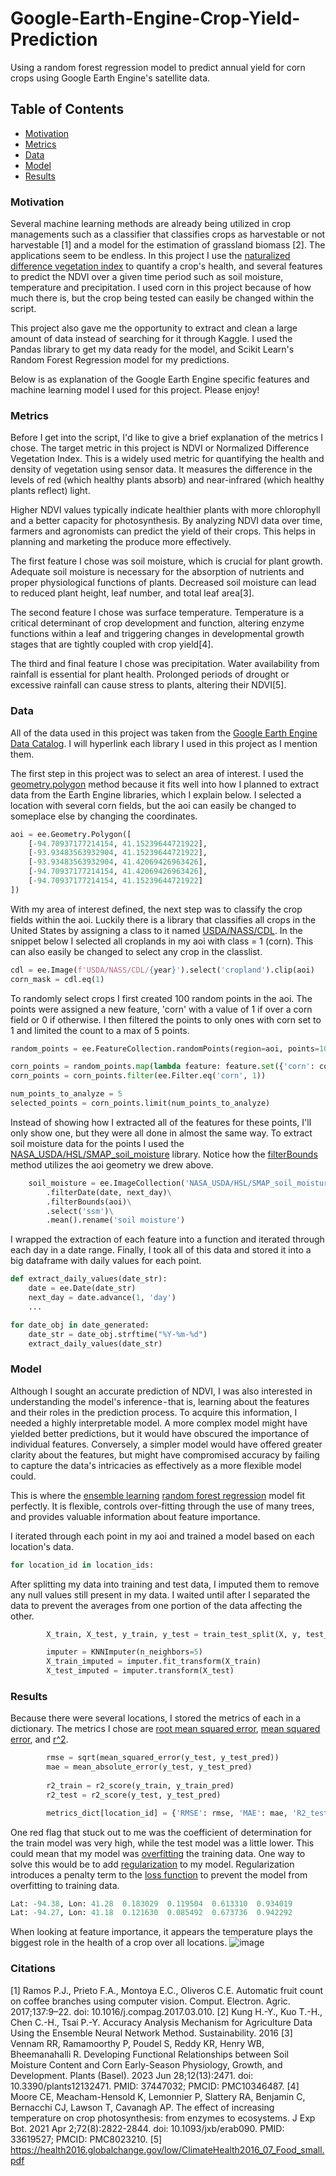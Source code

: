 # Google-Earth-Engine-Crop-Yield-Prediction
Using a random forest regression model to predict annual yield for corn crops using Google Earth Engine's satellite data. 

## Table of Contents
* [Motivation](#motivation)
* [Metrics](#metrics)
* [Data](#data)
* [Model](#model)
* [Results](#results)

### Motivation
Several machine learning methods are already being utilized in crop managements such as a classifier that classifies crops as harvestable or not harvestable [1] and a model for the estimation of grassland biomass [2]. The applications seem to be endless. In this project I use the [naturalized difference vegetation index](https://en.wikipedia.org/wiki/Normalized_difference_vegetation_index) to quantify a crop's health, and several features to predict the NDVI over a given time period such as soil moisture, temperature and precipitation. I used corn in this project because of how much there is, but the crop being tested can easily be changed within the script. 

This project also gave me the opportunity to extract and clean a large amount of data instead of searching for it through Kaggle. I used the Pandas library to get my data ready for the model, and Scikit Learn's Random Forest Regression model for my predictions. 

Below is as explanation of the Google Earth Engine specific features and machine learning model I used for this project. Please enjoy! 

### Metrics
Before I get into the script, I'd like to give a brief explanation of the metrics I chose. The target metric in this project is NDVI or Normalized Difference Vegetation Index. This is a widely used metric for quantifying the health and density of vegetation using sensor data. It measures the difference in the levels of red (which healthy plants absorb) and near-infrared (which healthy plants reflect) light. 

Higher NDVI values typically indicate healthier plants with more chlorophyll and a better capacity for photosynthesis. By analyzing NDVI data over time, farmers and agronomists can predict the yield of their crops. This helps in planning and marketing the produce more effectively.

The first feature I chose was soil moisture, which is crucial for plant growth. Adequate soil moisture is necessary for the absorption of nutrients and proper physiological functions of plants. Decreased soil moisture can lead to reduced plant height, leaf number, and total leaf area[3]. 

The second feature I chose was surface temperature. Temperature is a critical determinant of crop development and function, altering enzyme functions within a leaf and triggering changes in developmental growth stages that are tightly coupled with crop yield[4]. 

The third and final feature I chose was precipitation. Water availability from rainfall is essential for plant health. Prolonged periods of drought or excessive rainfall can cause stress to plants, altering their NDVI[5].

### Data
All of the data used in this project was taken from the [Google Earth Engine Data Catalog](https://developers.google.com/earth-engine/datasets). I will hyperlink each library I used in this project as I mention them.

The first step in this project was to select an area of interest. I used the [geometry.polygon](https://developers.google.com/earth-engine/apidocs/ee-geometry-polygon) method because it fits well into how I planned to extract data from the Earth Engine libraries, which I explain below. I selected a location with several corn fields, but the aoi can easily be changed to someplace else by changing the coordinates.
```python
aoi = ee.Geometry.Polygon([
    [-94.70937177214154, 41.15239644721922],
    [-93.93483563932904, 41.15239644721922],
    [-93.93483563932904, 41.42069426963426],
    [-94.70937177214154, 41.42069426963426],
    [-94.70937177214154, 41.15239644721922]
])
```

With my area of interest defined, the next step was to classify the crop fields within the aoi. Luckily there is a library that classifies all crops in the United States by assigning a class to it named [USDA/NASS/CDL](https://developers.google.com/earth-engine/datasets/catalog/USDA_NASS_CDL). In the snippet below I selected all croplands in my aoi with class = 1 (corn). This can also easily be changed to select any crop in the classlist. 
```python
cdl = ee.Image(f'USDA/NASS/CDL/{year}').select('cropland').clip(aoi)
corn_mask = cdl.eq(1)
```

To randomly select crops I first created 100 random points in the aoi. The points were assigned a new feature, 'corn' with a value of 1 if over a corn field or 0 if otherwise. I then filtered the points to only ones with corn set to 1 and limited the count to a max of 5 points. 
```python
random_points = ee.FeatureCollection.randomPoints(region=aoi, points=100, seed=42)

corn_points = random_points.map(lambda feature: feature.set({'corn': corn_mask.reduceRegion(ee.Reducer.first(), feature.geometry(), 30)}))
corn_points = corn_points.filter(ee.Filter.eq('corn', 1))

num_points_to_analyze = 5
selected_points = corn_points.limit(num_points_to_analyze)
```

Instead of showing how I extracted all of the features for these points, I'll only show one, but they were all done in almost the same way. To extract soil moisture data for the points I used the [NASA_USDA/HSL/SMAP_soil_moisture](https://explorer.earthengine.google.com/#detail/NASA_USDA%2FHSL%2FSMAP_soil_moisture) library. Notice how the [filterBounds](https://developers.google.com/earth-engine/apidocs/ee-imagecollection-filterbounds) method  utilizes the aoi geometry we drew above. 

```python
    soil_moisture = ee.ImageCollection('NASA_USDA/HSL/SMAP_soil_moisture')\
        .filterDate(date, next_day)\
        .filterBounds(aoi)\
        .select('ssm')\
        .mean().rename('soil moisture')
```

I wrapped the extraction of each feature into a function and iterated through each day in a date range. Finally, I took all of this data and stored it into a big dataframe with daily values for each point. 
```python
def extract_daily_values(date_str):
    date = ee.Date(date_str)
    next_day = date.advance(1, 'day')
    ...

for date_obj in date_generated:
    date_str = date_obj.strftime("%Y-%m-%d")
    extract_daily_values(date_str)
```

### Model
Although I sought an accurate prediction of NDVI, I was also interested in understanding the model's inference - that is, learning about the features and their roles in the prediction process. To acquire this information, I needed a highly interpretable model. A more complex model might have yielded better predictions, but it would have obscured the importance of individual features. Conversely, a simpler model would have offered greater clarity about the features, but might have compromised accuracy by failing to capture the data's intricacies as effectively as a more flexible model could. 

This is where the [ensemble learning](https://en.wikipedia.org/wiki/Ensemble_learning) [random forest regression](https://scikit-learn.org/stable/modules/generated/sklearn.ensemble.RandomForestRegressor.html) model fit perfectly. It is flexible, controls over-fitting through the use of many trees, and provides valuable information about feature importance.

I iterated through each point in my aoi and trained a model based on each location's data. 
```python
for location_id in location_ids:
```

After splitting my data into training and test data, I imputed them to remove any null values still present in my data. I waited until after I separated the data to prevent the averages from one portion of the data affecting the other. 
```python
        X_train, X_test, y_train, y_test = train_test_split(X, y, test_size=0.3, random_state=42)

        imputer = KNNImputer(n_neighbors=5)
        X_train_imputed = imputer.fit_transform(X_train)
        X_test_imputed = imputer.transform(X_test)
```

### Results
Because there were several locations, I stored the metrics of each in a dictionary. The metrics I chose are [root mean squared error](https://en.wikipedia.org/wiki/Root-mean-square_deviation), [mean squared error](https://en.wikipedia.org/wiki/Mean_squared_error), and [r^2](https://en.wikipedia.org/wiki/Coefficient_of_determination). 
```python
        rmse = sqrt(mean_squared_error(y_test, y_test_pred))
        mae = mean_absolute_error(y_test, y_test_pred)
        
        r2_train = r2_score(y_train, y_train_pred)
        r2_test = r2_score(y_test, y_test_pred)

        metrics_dict[location_id] = {'RMSE': rmse, 'MAE': mae, 'R2_test': r2_test, 'R2_train': r2_train}
```

One red flag that stuck out to me was the coefficient of determination for the train model was very high, while the test model was a little lower. This could mean that my model was [overfitting](https://en.wikipedia.org/wiki/Overfitting) the training data. One way to solve this would be to add [regularization](https://en.wikipedia.org/wiki/Regularization_(mathematics)) to my model. Regularization introduces a penalty term to the [loss function](https://en.wikipedia.org/wiki/Loss_function) to prevent the model from overfitting to training data. 

```python
Lat: -94.38, Lon: 41.28  0.183029  0.119504  0.613310  0.934019
Lat: -94.27, Lon: 41.18  0.121630  0.085492  0.673736  0.942292
```

When looking at feature importance, it appears the temperature plays the biggest role in the health of a crop over all locations.
![image](https://github.com/gbarbosa99/Google-Earth-Engine-Crop-Yield-Prediction/assets/99455542/5dfbe6f8-5673-4886-b0e0-6170f94965b8)

### Citations
[1] Ramos P.J., Prieto F.A., Montoya E.C., Oliveros C.E. Automatic fruit count on coffee branches using computer vision. Comput. Electron. Agric. 2017;137:9–22. doi: 10.1016/j.compag.2017.03.010.
[2] Kung H.-Y., Kuo T.-H., Chen C.-H., Tsai P.-Y. Accuracy Analysis Mechanism for Agriculture Data Using the Ensemble Neural Network Method. Sustainability. 2016
[3] Vennam RR, Ramamoorthy P, Poudel S, Reddy KR, Henry WB, Bheemanahalli R. Developing Functional Relationships between Soil Moisture Content and Corn Early-Season Physiology, Growth, and Development. Plants (Basel). 2023 Jun 28;12(13):2471. doi: 10.3390/plants12132471. PMID: 37447032; PMCID: PMC10346487.
[4] Moore CE, Meacham-Hensold K, Lemonnier P, Slattery RA, Benjamin C, Bernacchi CJ, Lawson T, Cavanagh AP. The effect of increasing temperature on crop photosynthesis: from enzymes to ecosystems. J Exp Bot. 2021 Apr 2;72(8):2822-2844. doi: 10.1093/jxb/erab090. PMID: 33619527; PMCID: PMC8023210.
[5] https://health2016.globalchange.gov/low/ClimateHealth2016_07_Food_small.pdf
